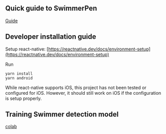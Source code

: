 ## Quick guide to SwimmerPen
[Guide](https://1nefootstep.github.io/SwimmerPen/)

## Developer installation guide

Setup react-native: [https://reactnative.dev/docs/environment-setup](https://reactnative.dev/docs/environment-setup)

Run
```
yarn install
yarn android
```

While react-native supports iOS, this project has not been tested or configured for iOS. However, it should still work on iOS if the configuration is setup properly.


## Training Swimmer detection model

[colab](https://colab.research.google.com/drive/1s8WGIXD6Kedz0RJEs7MXduDkJf-EBUqD?usp=sharing)
